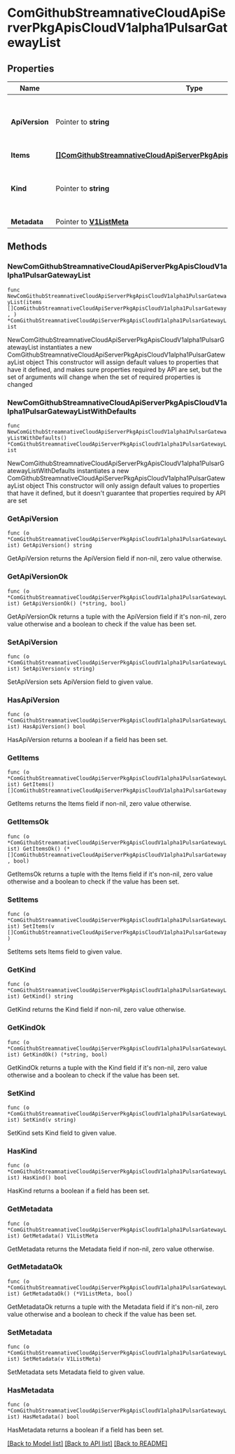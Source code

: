 # ComGithubStreamnativeCloudApiServerPkgApisCloudV1alpha1PulsarGatewayList

## Properties

Name | Type | Description | Notes
------------ | ------------- | ------------- | -------------
**ApiVersion** | Pointer to **string** | APIVersion defines the versioned schema of this representation of an object. Servers should convert recognized schemas to the latest internal value, and may reject unrecognized values. More info: https://git.k8s.io/community/contributors/devel/sig-architecture/api-conventions.md#resources | [optional] 
**Items** | [**[]ComGithubStreamnativeCloudApiServerPkgApisCloudV1alpha1PulsarGateway**](ComGithubStreamnativeCloudApiServerPkgApisCloudV1alpha1PulsarGateway.md) |  | 
**Kind** | Pointer to **string** | Kind is a string value representing the REST resource this object represents. Servers may infer this from the endpoint the client submits requests to. Cannot be updated. In CamelCase. More info: https://git.k8s.io/community/contributors/devel/sig-architecture/api-conventions.md#types-kinds | [optional] 
**Metadata** | Pointer to [**V1ListMeta**](V1ListMeta.md) |  | [optional] 

## Methods

### NewComGithubStreamnativeCloudApiServerPkgApisCloudV1alpha1PulsarGatewayList

`func NewComGithubStreamnativeCloudApiServerPkgApisCloudV1alpha1PulsarGatewayList(items []ComGithubStreamnativeCloudApiServerPkgApisCloudV1alpha1PulsarGateway, ) *ComGithubStreamnativeCloudApiServerPkgApisCloudV1alpha1PulsarGatewayList`

NewComGithubStreamnativeCloudApiServerPkgApisCloudV1alpha1PulsarGatewayList instantiates a new ComGithubStreamnativeCloudApiServerPkgApisCloudV1alpha1PulsarGatewayList object
This constructor will assign default values to properties that have it defined,
and makes sure properties required by API are set, but the set of arguments
will change when the set of required properties is changed

### NewComGithubStreamnativeCloudApiServerPkgApisCloudV1alpha1PulsarGatewayListWithDefaults

`func NewComGithubStreamnativeCloudApiServerPkgApisCloudV1alpha1PulsarGatewayListWithDefaults() *ComGithubStreamnativeCloudApiServerPkgApisCloudV1alpha1PulsarGatewayList`

NewComGithubStreamnativeCloudApiServerPkgApisCloudV1alpha1PulsarGatewayListWithDefaults instantiates a new ComGithubStreamnativeCloudApiServerPkgApisCloudV1alpha1PulsarGatewayList object
This constructor will only assign default values to properties that have it defined,
but it doesn't guarantee that properties required by API are set

### GetApiVersion

`func (o *ComGithubStreamnativeCloudApiServerPkgApisCloudV1alpha1PulsarGatewayList) GetApiVersion() string`

GetApiVersion returns the ApiVersion field if non-nil, zero value otherwise.

### GetApiVersionOk

`func (o *ComGithubStreamnativeCloudApiServerPkgApisCloudV1alpha1PulsarGatewayList) GetApiVersionOk() (*string, bool)`

GetApiVersionOk returns a tuple with the ApiVersion field if it's non-nil, zero value otherwise
and a boolean to check if the value has been set.

### SetApiVersion

`func (o *ComGithubStreamnativeCloudApiServerPkgApisCloudV1alpha1PulsarGatewayList) SetApiVersion(v string)`

SetApiVersion sets ApiVersion field to given value.

### HasApiVersion

`func (o *ComGithubStreamnativeCloudApiServerPkgApisCloudV1alpha1PulsarGatewayList) HasApiVersion() bool`

HasApiVersion returns a boolean if a field has been set.

### GetItems

`func (o *ComGithubStreamnativeCloudApiServerPkgApisCloudV1alpha1PulsarGatewayList) GetItems() []ComGithubStreamnativeCloudApiServerPkgApisCloudV1alpha1PulsarGateway`

GetItems returns the Items field if non-nil, zero value otherwise.

### GetItemsOk

`func (o *ComGithubStreamnativeCloudApiServerPkgApisCloudV1alpha1PulsarGatewayList) GetItemsOk() (*[]ComGithubStreamnativeCloudApiServerPkgApisCloudV1alpha1PulsarGateway, bool)`

GetItemsOk returns a tuple with the Items field if it's non-nil, zero value otherwise
and a boolean to check if the value has been set.

### SetItems

`func (o *ComGithubStreamnativeCloudApiServerPkgApisCloudV1alpha1PulsarGatewayList) SetItems(v []ComGithubStreamnativeCloudApiServerPkgApisCloudV1alpha1PulsarGateway)`

SetItems sets Items field to given value.


### GetKind

`func (o *ComGithubStreamnativeCloudApiServerPkgApisCloudV1alpha1PulsarGatewayList) GetKind() string`

GetKind returns the Kind field if non-nil, zero value otherwise.

### GetKindOk

`func (o *ComGithubStreamnativeCloudApiServerPkgApisCloudV1alpha1PulsarGatewayList) GetKindOk() (*string, bool)`

GetKindOk returns a tuple with the Kind field if it's non-nil, zero value otherwise
and a boolean to check if the value has been set.

### SetKind

`func (o *ComGithubStreamnativeCloudApiServerPkgApisCloudV1alpha1PulsarGatewayList) SetKind(v string)`

SetKind sets Kind field to given value.

### HasKind

`func (o *ComGithubStreamnativeCloudApiServerPkgApisCloudV1alpha1PulsarGatewayList) HasKind() bool`

HasKind returns a boolean if a field has been set.

### GetMetadata

`func (o *ComGithubStreamnativeCloudApiServerPkgApisCloudV1alpha1PulsarGatewayList) GetMetadata() V1ListMeta`

GetMetadata returns the Metadata field if non-nil, zero value otherwise.

### GetMetadataOk

`func (o *ComGithubStreamnativeCloudApiServerPkgApisCloudV1alpha1PulsarGatewayList) GetMetadataOk() (*V1ListMeta, bool)`

GetMetadataOk returns a tuple with the Metadata field if it's non-nil, zero value otherwise
and a boolean to check if the value has been set.

### SetMetadata

`func (o *ComGithubStreamnativeCloudApiServerPkgApisCloudV1alpha1PulsarGatewayList) SetMetadata(v V1ListMeta)`

SetMetadata sets Metadata field to given value.

### HasMetadata

`func (o *ComGithubStreamnativeCloudApiServerPkgApisCloudV1alpha1PulsarGatewayList) HasMetadata() bool`

HasMetadata returns a boolean if a field has been set.


[[Back to Model list]](../README.md#documentation-for-models) [[Back to API list]](../README.md#documentation-for-api-endpoints) [[Back to README]](../README.md)


